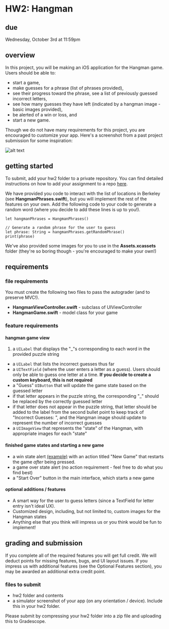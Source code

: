 # HW2: Hangman #

## due ##
Wednesday, October 3rd at 11:59pm 

## overview ##
In this project, you will be making an iOS application for the Hangman game. Users should be able to:
- start a game, 
- make guesses for a phrase (list of phrases provided), 
- see their progress toward the phrase, see a list of previously guessed incorrect letters, 
- see how many guesses they have left (indicated by a hangman image - basic images provided), 
- be alerted of a win or loss, and 
- start a new game.

Though we do not have many requirements for this project, you are encouraged to customize your app. Here's a screenshot from a past project submission for some inspiration:

![alt text](/README-images/hangman.png)

## getting started ##
To submit, add your hw2 folder to a private repository. You can find detailed instructions on how to add your assignment to a repo [here](http://iosdecal.com/other_files/submission_instructions.pdf).
    
We have provided you code to interact with the list of locations in Berkeley (see **HangmanPhrases.swift**), but you will implement the rest of the features on your own. Add the following code to your code to generate a random  word (where you decide to add these lines is up to you!). 

    let hangmanPhrases = HangmanPhrases()
     
    // Generate a random phrase for the user to guess
    let phrase: String = hangmanPhrases.getRandomPhrase()
    print(phrase)

We've also provided some images for you to use in the **Assets.xcassets** folder (they're so boring though - you're encouraged to make your own!)

## requirements ##

### file requirements ###
You must create the following two files to pass the autograder (and to preserve MVC!). 
- **HangmanViewController.swift** - subclass of UIViewController
- **HangmanGame.swift** - model class for your game

### feature requirements
####  hangman game view ###
1. a `UILabel` that displays the "_"s corresponding to each word in the provided puzzle string
* a `UILabel` that lists the incorrect guesses thus far
* a `UITextField` (where the user enters a letter as a guess). Users should only be able to guess one letter at a time. **If you decide to create a custom keyboard, this is not required**
* a "Guess" `UIButton` that will update the game state based on the guessed letter
* if that letter appears in the puzzle string, the corresponding "_" should be replaced by the correctly guessed letter
* if that letter does not appear in the puzzle string, that letter should be added to the label from the second bullet point to keep track of "Incorrect Guesses: ", and the Hangman image should update to represent the number of incorrect guesses
* a `UIImageView` that represents the "state" of the Hangman, with appropriate images for each "state"

#### finished game states and starting a new game ###
- a win state alert [(example)](https://medium.com/ios-os-x-development/how-to-use-uialertcontroller-in-swift-70143d7fbede) with an action titled "New Game" that restarts the game _after_ being pressed.
- a game over state alert (no action requirement - feel free to do what you find best)
- a "Start Over" button in the main interface, which starts a new game

#### optional additions / features ###
* A smart way for the user to guess letters (since a TextField for letter entry isn't ideal UX).
* Customized design, including, but not limited to, custom images for the Hangman states
* Anything else that you think will impress us or you think would be fun to implement!

## grading and submission ##
If you complete all of the required features you will get full credit. We will deduct points for missing features, bugs, and UI layout issues. If you impress us with additional features (see the Optional Features section), you may be awarded an additional extra credit point.

### files to submit ####
- hw2 folder and contents
- a simulator screenshot of your app (on any orientation / device). Include this in your hw2 folder.

Please submit by compressing your hw2 folder into a zip file and uploading this to Gradescope. 
<!---
## 🔥 Autograder 🔥 ##
![Autograder gif](./README-images/autograder.gif)

We're entering the pre-alpha release of our autograder. If you're willing, we would love for you to try it out! [It'll be released later this week](https://giphy.com/gifs/mrw-reddit-comment-tJeGZumxDB01q/fullscreen).
-->

